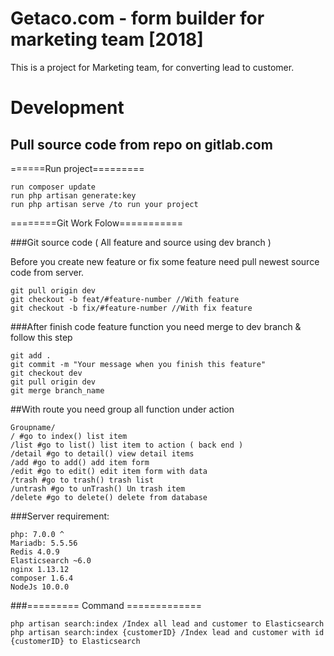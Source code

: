 # Getaco.com - form builder for marketing team [2018]

This is a project for Marketing team, for converting lead to customer.


# Development

## Pull source code from repo on gitlab.com


======Run project=========
```
run composer update
run php artisan generate:key
run php artisan serve /to run your project
```

========Git Work Folow===========

###Git source code ( All feature and source using dev branch )

Before you create new feature or fix some feature need pull newest source code from server.

```
git pull origin dev
git checkout -b feat/#feature-number //With feature 
git checkout -b fix/#feature-number //With fix feature
```

###After finish code feature function you need merge to dev branch & follow this step

```
git add .
git commit -m "Your message when you finish this feature"
git checkout dev
git pull origin dev
git merge branch_name
```

##With route you need group all function under action

```
Groupname/
/ #go to index() list item
/list #go to list() list item to action ( back end )
/detail #go to detail() view detail items
/add #go to add() add item form
/edit #go to edit() edit item form with data 
/trash #go to trash() trash list
/untrash #go to unTrash() Un trash item
/delete #go to delete() delete from database
```
###Server requirement:
```
php: 7.0.0 ^
Mariadb: 5.5.56
Redis 4.0.9
Elasticsearch ~6.0
nginx 1.13.12
composer 1.6.4
NodeJs 10.0.0
```
###========= Command =============

```
php artisan search:index /Index all lead and customer to Elasticsearch
php artisan search:index {customerID} /Index lead and customer with id {customerID} to Elasticsearch
```

